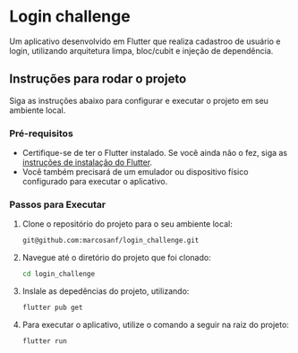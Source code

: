# Login challenge

Um aplicativo desenvolvido em Flutter que realiza cadastroo de usuário e login, utilizando arquitetura limpa, bloc/cubit e injeção de dependência.

## Instruções para rodar o projeto

Siga as instruções abaixo para configurar e executar o projeto em seu ambiente local.

### Pré-requisitos

- Certifique-se de ter o Flutter instalado. Se você ainda não o fez, siga as [instruções de instalação do Flutter](https://flutter.dev/docs/get-started/install).
- Você também precisará de um emulador ou dispositivo físico configurado para executar o aplicativo.

### Passos para Executar

1. Clone o repositório do projeto para o seu ambiente local:

   ```bash
   git@github.com:marcosanf/login_challenge.git

2. Navegue até o diretório do projeto que foi clonado:

   ```bash
   cd login_challenge

3. Inslale as depedências do projeto, utilizando:

   ```bash
   flutter pub get

4. Para executar o aplicativo, utilize o comando a seguir na raiz do projeto:

   ```bash
   flutter run

